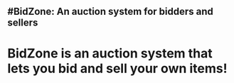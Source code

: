 #**BidZone: An auction system for bidders and sellers**
---
# BidZone is an auction system that lets you bid and sell your own items!
